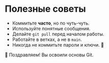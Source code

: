 # Полезные советы

- Коммитьте **часто**, но по чуть-чуть.
- Используйте понятные сообщения.
- Делайте `git pull` перед началом работы.
- Работайте в ветках, а не в `main`.
- Никогда не коммитьте пароли и ключи. 🔑

🎉 Поздравляем! Вы освоили основы Git.
